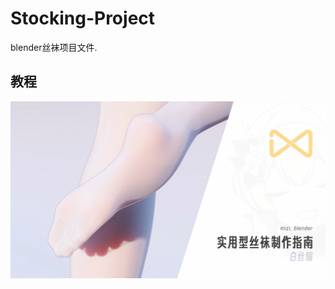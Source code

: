 # Stocking-Project

blender丝袜项目文件.

## 教程

[![](./Image/Preview01.png)](https://www.bilibili.com/video/BV1hsgazQEdt/)